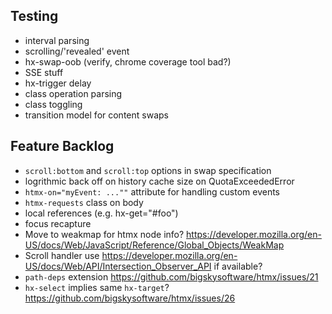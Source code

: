 ## Testing

* interval parsing
* scrolling/'revealed' event
* hx-swap-oob (verify, chrome coverage tool bad?)
* SSE stuff
* hx-trigger delay
* class operation parsing
* class toggling
* transition model for content swaps

## Feature Backlog

* `scroll:bottom` and `scroll:top` options in swap specification
* logrithmic back off on history cache size on QuotaExceededError
* `htmx-on="myEvent: ...""` attribute for handling custom events
* `htmx-requests` class on body
* local references (e.g. hx-get="#foo")
* focus recapture
* Move to weakmap for htmx node info?  https://developer.mozilla.org/en-US/docs/Web/JavaScript/Reference/Global_Objects/WeakMap
* Scroll handler use https://developer.mozilla.org/en-US/docs/Web/API/Intersection_Observer_API if available?
* `path-deps` extension <https://github.com/bigskysoftware/htmx/issues/21>
* `hx-select` implies same `hx-target`? <https://github.com/bigskysoftware/htmx/issues/26>
